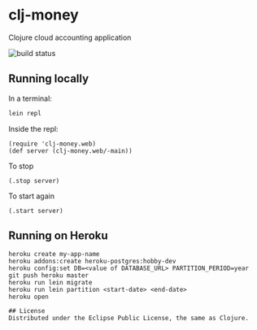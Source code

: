 # clj-money
Clojure cloud accounting application

![build status](https://travis-ci.org/dgknght/clj-money.svg?branch=master)

## Running locally

In a terminal:
```bash
lein repl
```

Inside the repl:
```
(require 'clj-money.web)
(def server (clj-money.web/-main))
```

To stop
```
(.stop server)
```

To start again
```
(.start server)
```

## Running on Heroku
```
heroku create my-app-name
heroku addons:create heroku-postgres:hobby-dev
heroku config:set DB=<value of DATABASE_URL> PARTITION_PERIOD=year
git push heroku master
heroku run lein migrate
heroku run lein partition <start-date> <end-date>
heroku open

## License
Distributed under the Eclipse Public License, the same as Clojure.

